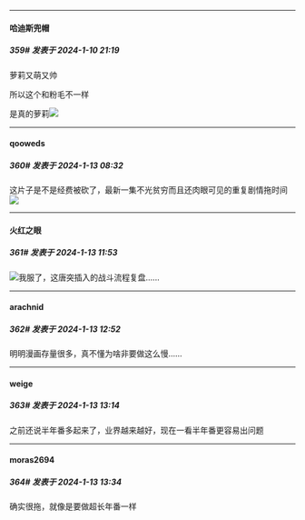
*****

####  哈迪斯兜帽  
##### 359#       发表于 2024-1-10 21:19

萝莉又萌又帅

所以这个和粉毛不一样

是真的萝莉<img src="https://static.saraba1st.com/image/smiley/face2017/067.png" referrerpolicy="no-referrer">


*****

####  qooweds  
##### 360#       发表于 2024-1-13 08:32

这片子是不是经费被砍了，最新一集不光贫穷而且还肉眼可见的重复剧情拖时间<img src="https://static.saraba1st.com/image/smiley/face2017/003.png" referrerpolicy="no-referrer">


*****

####  火红之眼  
##### 361#       发表于 2024-1-13 11:53

<img src="https://static.saraba1st.com/image/smiley/face2017/004.gif" referrerpolicy="no-referrer">我服了，这唐突插入的战斗流程复盘......


*****

####  arachnid  
##### 362#       发表于 2024-1-13 12:52

明明漫画存量很多，真不懂为啥非要做这么慢……


*****

####  weige  
##### 363#       发表于 2024-1-13 13:14

之前还说半年番多起来了，业界越来越好，现在一看半年番更容易出问题


*****

####  moras2694  
##### 364#       发表于 2024-1-13 13:34

确实很拖，就像是要做超长年番一样

